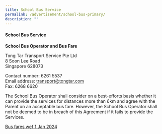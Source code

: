 ```yaml
---
title: School Bus Service
permalink: /advertisement/school-bus-primary/
description: ""
---
```

#### School Bus Service

**School Bus Operator and Bus Fare**

Tong Tar Transport Service Pte Ltd<br>
8 Soon Lee Road<br>
Singapore 628073

Contact number: 6261 5537<br>
Email address: [transport@tongtar.com](mailto:transport@tongtar.com)<br>
Fax: 6268 6620

The School Bus Operator shall consider on a best-efforts basis whether it can provide the services for distances more than 6km and agree with the Parent on an acceptable bus fare. However, the School Bus Operator shall not be deemed to be in breach of this Agreement if it fails to provide the Services.

[Bus fares wef 1 Jan 2024](/files/Primary/bus%20fares_tong%20tar_1%20jan%202024_final.pdf)